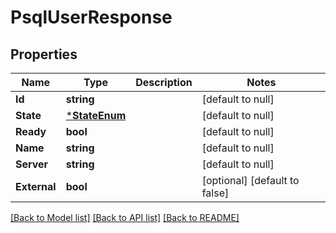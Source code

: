 # PsqlUserResponse

## Properties
Name | Type | Description | Notes
------------ | ------------- | ------------- | -------------
**Id** | **string** |  | [default to null]
**State** | [***StateEnum**](StateEnum.md) |  | [default to null]
**Ready** | **bool** |  | [default to null]
**Name** | **string** |  | [default to null]
**Server** | **string** |  | [default to null]
**External** | **bool** |  | [optional] [default to false]

[[Back to Model list]](../README.md#documentation-for-models) [[Back to API list]](../README.md#documentation-for-api-endpoints) [[Back to README]](../README.md)

